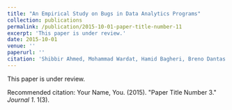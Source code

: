 ```yaml
---
title: "An Empirical Study on Bugs in Data Analytics Programs"
collection: publications
permalink: /publication/2015-10-01-paper-title-number-11
excerpt: 'This paper is under review.'
date: 2015-10-01
venue: ''
paperurl: ''
citation: 'Shibbir Ahmed, Mohammad Wardat, Hamid Bagheri, Breno Dantas Cruz, and Hridesh Rajan, An Empirical Study on Bugs in Data Analytics Programs. (Under Review).'
---
```

This paper is under review.

<!-- [Download paper here]() -->

Recommended citation: Your Name, You. (2015). "Paper Title Number 3." <i>Journal 1</i>. 1(3).